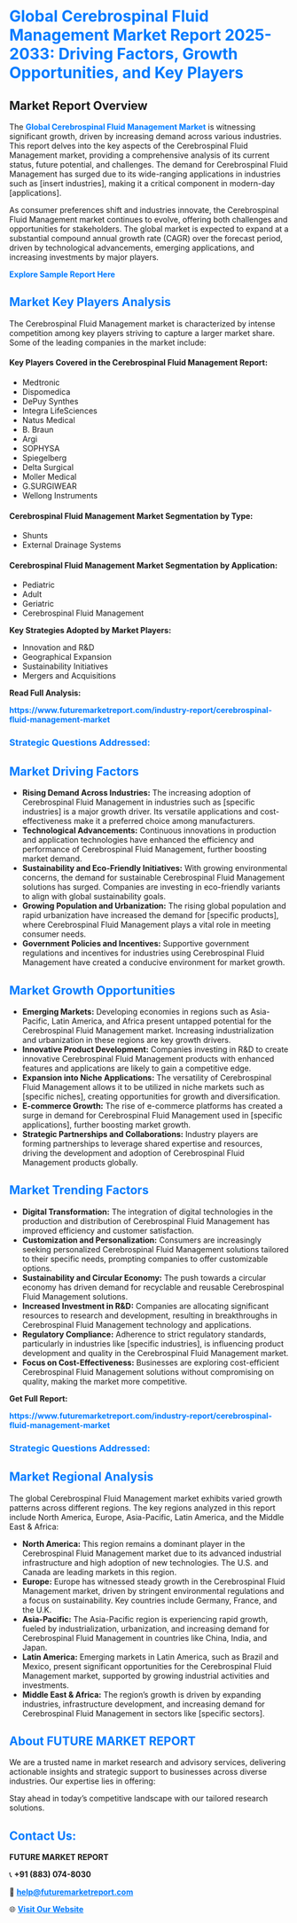 <h1 style="color: #007BFF;">Global Cerebrospinal Fluid Management Market Report 2025-2033: Driving Factors, Growth Opportunities, and Key Players</h1>

<section id="overview">
<h2>Market Report Overview</h2>
<p>The <a href="https://www.futuremarketreport.com/industry-report/cerebrospinal-fluid-management-market" style="color: #007BFF; text-decoration: none;"><strong>Global Cerebrospinal Fluid Management Market</strong></a> is witnessing significant growth, driven by increasing demand across various industries. This report delves into the key aspects of the Cerebrospinal Fluid Management market, providing a comprehensive analysis of its current status, future potential, and challenges. The demand for Cerebrospinal Fluid Management has surged due to its wide-ranging applications in industries such as [insert industries], making it a critical component in modern-day [applications].</p>
<p>As consumer preferences shift and industries innovate, the Cerebrospinal Fluid Management market continues to evolve, offering both challenges and opportunities for stakeholders. The global market is expected to expand at a substantial compound annual growth rate (CAGR) over the forecast period, driven by technological advancements, emerging applications, and increasing investments by major players.</p>
</section>

<section id="overview">
<p><a href="https://www.futuremarketreport.com/request-sample/reportId=124872" style="color: #007BFF; text-decoration: none;"><strong>Explore Sample Report Here</strong></a></p>
</section>

<section id="key-players">
<h2 style="color: #007BFF;">Market Key Players Analysis</h2>
<p>The Cerebrospinal Fluid Management market is characterized by intense competition among key players striving to capture a larger market share. Some of the leading companies in the market include:</p>
<h4>Key Players Covered in the Cerebrospinal Fluid Management Report:</h4>
<ul><li>Medtronic</li><li>Dispomedica</li><li>DePuy Synthes</li><li>Integra LifeSciences</li><li>Natus Medical</li><li>B. Braun</li><li>Argi</li><li>SOPHYSA</li><li>Spiegelberg</li><li>Delta Surgical</li><li>Moller Medical</li><li>G.SURGIWEAR</li><li>Wellong Instruments</li></ul>
<h4>Cerebrospinal Fluid Management Market Segmentation by Type:</h4>
<ul><li>Shunts</li><li>External Drainage Systems</li></ul>

<h4>Cerebrospinal Fluid Management Market Segmentation by Application:</h4>
<ul><li>Pediatric</li><li>Adult</li><li>Geriatric</li><li>Cerebrospinal Fluid Management</li></ul>
<p><strong>Key Strategies Adopted by Market Players:</strong></p>
<ul>
<li>Innovation and R&D</li>
<li>Geographical Expansion</li>
<li>Sustainability Initiatives</li>
<li>Mergers and Acquisitions</li>
</ul>
</section>

<section>
<p><strong>Read Full Analysis: </strong></p><a href="https://www.futuremarketreport.com/industry-report/cerebrospinal-fluid-management-market" style="color: #007BFF; text-decoration: none;"><strong>https://www.futuremarketreport.com/industry-report/cerebrospinal-fluid-management-market</strong></a>
<h3 style="color: #007BFF;">Strategic Questions Addressed:</h3>
</section>

<section id="driving-factors">
<h2 style="color: #007BFF;">Market Driving Factors</h2>
<ul>
<li><strong>Rising Demand Across Industries:</strong> The increasing adoption of Cerebrospinal Fluid Management in industries such as [specific industries] is a major growth driver. Its versatile applications and cost-effectiveness make it a preferred choice among manufacturers.</li>
<li><strong>Technological Advancements:</strong> Continuous innovations in production and application technologies have enhanced the efficiency and performance of Cerebrospinal Fluid Management, further boosting market demand.</li>
<li><strong>Sustainability and Eco-Friendly Initiatives:</strong> With growing environmental concerns, the demand for sustainable Cerebrospinal Fluid Management solutions has surged. Companies are investing in eco-friendly variants to align with global sustainability goals.</li>
<li><strong>Growing Population and Urbanization:</strong> The rising global population and rapid urbanization have increased the demand for [specific products], where Cerebrospinal Fluid Management plays a vital role in meeting consumer needs.</li>
<li><strong>Government Policies and Incentives:</strong> Supportive government regulations and incentives for industries using Cerebrospinal Fluid Management have created a conducive environment for market growth.</li>
</ul>
</section>

<section id="growth-opportunities">
<h2 style="color: #007BFF;">Market Growth Opportunities</h2>
<ul>
<li><strong>Emerging Markets:</strong> Developing economies in regions such as Asia-Pacific, Latin America, and Africa present untapped potential for the Cerebrospinal Fluid Management market. Increasing industrialization and urbanization in these regions are key growth drivers.</li>
<li><strong>Innovative Product Development:</strong> Companies investing in R&D to create innovative Cerebrospinal Fluid Management products with enhanced features and applications are likely to gain a competitive edge.</li>
<li><strong>Expansion into Niche Applications:</strong> The versatility of Cerebrospinal Fluid Management allows it to be utilized in niche markets such as [specific niches], creating opportunities for growth and diversification.</li>
<li><strong>E-commerce Growth:</strong> The rise of e-commerce platforms has created a surge in demand for Cerebrospinal Fluid Management used in [specific applications], further boosting market growth.</li>
<li><strong>Strategic Partnerships and Collaborations:</strong> Industry players are forming partnerships to leverage shared expertise and resources, driving the development and adoption of Cerebrospinal Fluid Management products globally.</li>
</ul>
</section>

<section id="trending-factors">
<h2 style="color: #007BFF;">Market Trending Factors</h2>
<ul>
<li><strong>Digital Transformation:</strong> The integration of digital technologies in the production and distribution of Cerebrospinal Fluid Management has improved efficiency and customer satisfaction.</li>
<li><strong>Customization and Personalization:</strong> Consumers are increasingly seeking personalized Cerebrospinal Fluid Management solutions tailored to their specific needs, prompting companies to offer customizable options.</li>
<li><strong>Sustainability and Circular Economy:</strong> The push towards a circular economy has driven demand for recyclable and reusable Cerebrospinal Fluid Management solutions.</li>
<li><strong>Increased Investment in R&D:</strong> Companies are allocating significant resources to research and development, resulting in breakthroughs in Cerebrospinal Fluid Management technology and applications.</li>
<li><strong>Regulatory Compliance:</strong> Adherence to strict regulatory standards, particularly in industries like [specific industries], is influencing product development and quality in the Cerebrospinal Fluid Management market.</li>
<li><strong>Focus on Cost-Effectiveness:</strong> Businesses are exploring cost-efficient Cerebrospinal Fluid Management solutions without compromising on quality, making the market more competitive.</li>
</ul>
</section>

<section>
<p><strong>Get Full Report: </strong></p><a href="https://www.futuremarketreport.com/industry-report/cerebrospinal-fluid-management-market" style="color: #007BFF; text-decoration: none;"><strong>https://www.futuremarketreport.com/industry-report/cerebrospinal-fluid-management-market</strong></a>
<h3 style="color: #007BFF;">Strategic Questions Addressed:</h3>
</section>


<section id="regional-analysis">
<h2 style="color: #007BFF;">Market Regional Analysis</h2>
<p>The global Cerebrospinal Fluid Management market exhibits varied growth patterns across different regions. The key regions analyzed in this report include North America, Europe, Asia-Pacific, Latin America, and the Middle East & Africa:</p>
<ul>
<li><strong>North America:</strong> This region remains a dominant player in the Cerebrospinal Fluid Management market due to its advanced industrial infrastructure and high adoption of new technologies. The U.S. and Canada are leading markets in this region.</li>
<li><strong>Europe:</strong> Europe has witnessed steady growth in the Cerebrospinal Fluid Management market, driven by stringent environmental regulations and a focus on sustainability. Key countries include Germany, France, and the U.K.</li>
<li><strong>Asia-Pacific:</strong> The Asia-Pacific region is experiencing rapid growth, fueled by industrialization, urbanization, and increasing demand for Cerebrospinal Fluid Management in countries like China, India, and Japan.</li>
<li><strong>Latin America:</strong> Emerging markets in Latin America, such as Brazil and Mexico, present significant opportunities for the Cerebrospinal Fluid Management market, supported by growing industrial activities and investments.</li>
<li><strong>Middle East & Africa:</strong> The region’s growth is driven by expanding industries, infrastructure development, and increasing demand for Cerebrospinal Fluid Management in sectors like [specific sectors].</li>
</ul>
</section>

<footer>
<h2 style="color: #007BFF;">About FUTURE MARKET REPORT</h2>
<p>We are a trusted name in market research and advisory services, delivering actionable insights and strategic support to businesses across diverse industries. Our expertise lies in offering:</p>

<p>Stay ahead in today’s competitive landscape with our tailored research solutions.</p>

<h2 style="color: #007BFF;">Contact Us:</h2>
<p><strong>FUTURE MARKET REPORT</strong></p>
<p>📞 <strong>+91 (883) 074-8030</strong></p>
<p>📧 <strong><a href="mailto:help@futuremarketreport.com" style="color: #007BFF;">help@futuremarketreport.com</a></strong></p>
<p>🌐 <strong><a href="https://www.futuremarketreport.com/" style="color: #007BFF;">Visit Our Website</a></strong></p>
</footer>